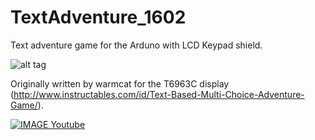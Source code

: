 # TextAdventure_1602
Text adventure game for the Arduno with LCD Keypad shield.

![alt tag](https://dl.dropboxusercontent.com/s/hu8k4zb0bfld18p/TextAdventure_1602.jpg)

Originally written by warmcat for the T6963C display (http://www.instructables.com/id/Text-Based-Multi-Choice-Adventure-Game/).

[![IMAGE Youtube](https://img.youtube.com/vi/4AB9z7Vc-Ic/0.jpg)](https://www.youtube.com/watch?v=4AB9z7Vc-Ic)

